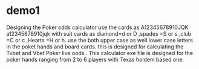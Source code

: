 # demo1
Designing the Poker odds calculator
use the cards as A12345678910JQK a12345678910jqk with suit cards as diamond=d or D ,spades =S or s ,club =C or c ,Hearts =H or h. use the both upper case as well lower case letters in the poket hands and board cards. this is designed for calculating the Tvbet and Vbet Poker live oods .
This calculator exe file is designed for the poker hands ranging from 2 to 6 players with Texas holdem based one.

